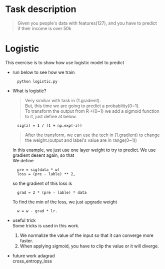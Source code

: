 # Task description
> Given you people's data with features(127), and you have to predict   
> if their income is over 50k

# Logistic
This exercise is to show how use logistic model to predict
* run below to see how we train

        python logistic.py 

* What is logistic?  
    > Very similiar with task in (1.gradient).    
    > But, this time we are going to predict a probability(0~1).    
    > To transform the output from R->(0~1) we add a sigmoid function   
    > to it, just define at below.   
    
        sig(z) = 1 / (1 + np.exp(-z))
    > After the transform, we can use the tech in (1.gradient) to change   
    > the weight.(output and label's value are in range(0~1))
    
    In this example, we just use one layer weight to try to predict. We use   
    gradient desent again, so that   
    We define   
        
        pre = sig(data * w)
        loss = (pre - lable) ** 2, 
    so the gradient of this loss is   
    
        grad = 2 * (pre - lable) * data 
    To find the min of the loss, we just upgrade weight  
    
        w = w - grad * lr.
* useful trick   
    Some tricks is used in this work.  
    1. We normalize the value of the input so that it can converge more faster.  
    2. When applying sigmoid, you have to clip the value or it will diverge.  
* future work
    adagrad  
    cross_entropy_loss
    

